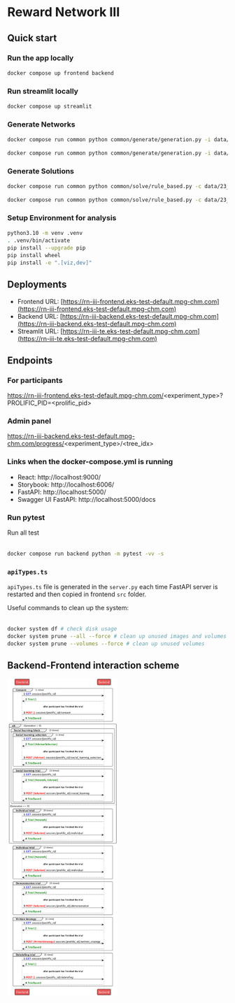# Reward Network III

## Quick start

### Run the app locally

```bash
docker compose up frontend backend
```

### Run streamlit locally

```bash
docker compose up streamlit
```

### Generate Networks

```bash
docker compose run common python common/generate/generation.py -i data/23_11_13/networks.yml -o data/23_11_13/networks.json
```

```bash
docker compose run common python common/generate/generation.py -i data/23_11_30/networks.yml -o data/23_11_30/networks.json
```

### Generate Solutions

```bash
docker compose run common python common/solve/rule_based.py -c data/23_11_13/solution.yml -n data/23_11_13/networks.json -o data/23_11_13/solution
```

```bash
docker compose run common python common/solve/rule_based.py -c data/23_11_30/solution.yml -n data/23_11_30/networks.json -o data/23_11_30/solution
```

### Setup Environment for analysis

```bash
python3.10 -m venv .venv
. .venv/bin/activate
pip install --upgrade pip
pip install wheel
pip install -e ".[viz,dev]"
```

## Deployments

- Frontend
  URL: [https://rn-iii-frontend.eks-test-default.mpg-chm.com](https://rn-iii-frontend.eks-test-default.mpg-chm.com)
- Backend
  URL:
  [https://rn-iii-backend.eks-test-default.mpg-chm.com](https://rn-iii-backend.eks-test-default.mpg-chm.com)
- Streamlit
  URL:
  [https://rn-iii-te.eks-test-default.mpg-chm.com](https://rn-iii-te.eks-test-default.mpg-chm.com)

## Endpoints

### For participants

https://rn-iii-frontend.eks-test-default.mpg-chm.com/<experiment_type>?PROLIFIC_PID=<prolific_pid>

### Admin panel

https://rn-iii-backend.eks-test-default.mpg-chm.com/progress/<experiment_type>/<tree_idx>

### Links when the docker-compose.yml is running

- React: http://localhost:9000/
- Storybook: http://localhost:6006/
- FastAPI: http://localhost:5000/
- Swagger UI FastAPI: http://localhost:5000/docs

### Run pytest

Run all test

```zsh

docker compose run backend python -m pytest -vv -s

```

### `apiTypes.ts`

`apiTypes.ts` file is generated in the `server.py` each time FastAPI server is
restarted and then copied in frontend `src` folder.

Useful commands to clean up the system:

```bash

docker system df # check disk usage
docker system prune --all --force # clean up unused images and volumes
docker system prune --volumes --force # clean up unused volumes

```

## Backend-Frontend interaction scheme

<p align="centre">
<img alt="Backend-Frontend interaction" height="auto" src="docs/backend-frontend.png" width="50%"/>
</p>
